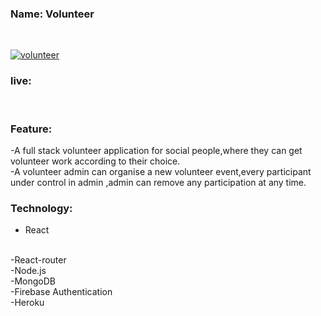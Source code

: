 ### Name: Volunteer
<br/>

[![volunteer](https://i.ibb.co/3f3W991/volunteer-1.png)](https://volunteer-e97a0.web.app/)
### live:  

<br/>

### Feature:
-A full stack volunteer application for social people,where they can get volunteer work according to their choice.
<br/>
-A volunteer admin can organise a new volunteer event,every participant under control in admin ,admin can remove any participation at any time.

### Technology:
- React
<br/>
-React-router
<br/>
-Node.js
<br/>
-MongoDB
<br/>
-Firebase Authentication
<br/>
-Heroku
